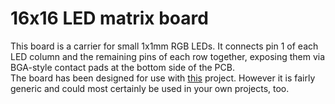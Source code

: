 16x16 LED matrix board
======================

This board is a carrier for small 1x1mm RGB LEDs. It connects pin 1 of
each LED column and the remaining pins of each row together, exposing them
via BGA-style contact pads at the bottom side of the PCB.  
The board has been designed for use with
[this](https://github.com/TobleMiner/RGB-led-nametag) project. However it
is fairly generic and could most certainly be used in your own projects,
too.
